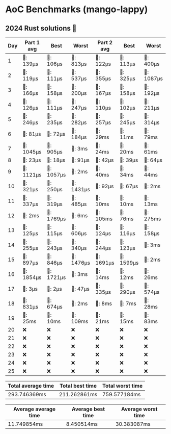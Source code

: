# AoC Benchmarks (mango-lappy)
## 2024 Rust solutions 🤠 
| Day | Part 1 avg | Best | Worst | Part 2 avg | Best | Worst |
| --- | --- | --- | --- | --- | --- | --- |
|1|🦀: 139µs|🦀: 106µs|🦀: 813µs|🦀: 122µs|🦀: 113µs|🦀: 400µs|
|2|🦀: 119µs|🦀: 111µs|🦀: 537µs|🦀: 355µs|🦀: 325µs|🦀: 1087µs|
|3|🦀: 166µs|🦀: 158µs|🦀: 200µs|🦀: 167µs|🦀: 158µs|🦀: 192µs|
|4|🦀: 126µs|🦀: 111µs|🦀: 247µs|🦀: 110µs|🦀: 102µs|🦀: 211µs|
|5|🦀: 246µs|🦀: 235µs|🦀: 282µs|🦀: 257µs|🦀: 245µs|🦀: 314µs|
|6|🦀: 81µs|🦀: 72µs|🦀: 184µs|💅: 29ms|💅: 11ms|💅: 79ms|
|7|🦀: 1045µs|🦀: 905µs|💅: 3ms|💅: 24ms|💅: 20ms|💅: 61ms|
|8|🦀: 23µs|🦀: 18µs|🦀: 91µs|🦀: 42µs|🦀: 39µs|🦀: 64µs|
|9|🦀: 1121µs|🦀: 1057µs|💅: 2ms|💅: 40ms|💅: 34ms|💅: 44ms|
|10|🦀: 321µs|🦀: 250µs|🦀: 1431µs|🦀: 92µs|🦀: 67µs|💅: 2ms|
|11|🦀: 337µs|🦀: 319µs|🦀: 485µs|💅: 10ms|💅: 10ms|💅: 13ms|
|12|💅: 2ms|🦀: 1769µs|💅: 6ms|💅: 105ms|💅: 76ms|💅: 275ms|
|13|🦀: 125µs|🦀: 115µs|🦀: 606µs|🦀: 124µs|🦀: 116µs|🦀: 158µs|
|14|🦀: 255µs|🦀: 243µs|🦀: 340µs|🦀: 244µs|🦀: 123µs|💅: 3ms|
|15|🦀: 897µs|🦀: 846µs|🦀: 1476µs|🦀: 1691µs|🦀: 1599µs|💅: 2ms|
|16|🦀: 1854µs|🦀: 1721µs|💅: 3ms|💅: 14ms|💅: 12ms|💅: 26ms|
|17|🦀: 3µs|🦀: 2µs|🦀: 47µs|🦀: 335µs|🦀: 290µs|🦀: 574µs|
|18|🦀: 831µs|🦀: 674µs|💅: 2ms|💅: 8ms|💅: 7ms|💅: 28ms|
|19|💅: 25ms|💅: 10ms|💅: 109ms|💅: 21ms|💅: 15ms|💅: 83ms|
|20|❌|❌|❌|❌|❌|❌|
|21|❌|❌|❌|❌|❌|❌|
|22|❌|❌|❌|❌|❌|❌|
|23|❌|❌|❌|❌|❌|❌|
|24|❌|❌|❌|❌|❌|❌|
|25|❌|❌|❌|❌|❌|❌|

| Total average time | Total best time | Total worst time |
| --- | --- | --- |
| 293.746369ms | 211.262861ms | 759.577184ms |

| Average average time | Average best time | Average worst time |
| --- | --- | --- |
| 11.749854ms | 8.450514ms | 30.383087ms |


